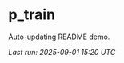 # p_train

Auto-updating README demo.

<!--START_SECTION:status-->
_Last run: 2025-09-01 15:20 UTC_
<!--END_SECTION:status-->






























































































































































































































































































